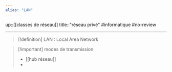 ```yaml
---
alias: "LAN"
---
```

up::[[classes de réseau]]
title::"réseau privé"
#informatique #no-review 

----

> [!definition] LAN : Local Area Network
> 

> [!important] modes de transmission
>  - [[hub réseau]]
>  - 
